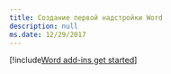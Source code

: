 ```yaml
---
title: Создание первой надстройки Word
description: null
ms.date: 12/29/2017
---
```


[!include[Word add-ins get started](../includes/file-get-started-word.md)]